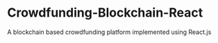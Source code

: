 # Crowdfunding-Blockchain-React
A blockchain based crowdfunding platform implemented using React.js
